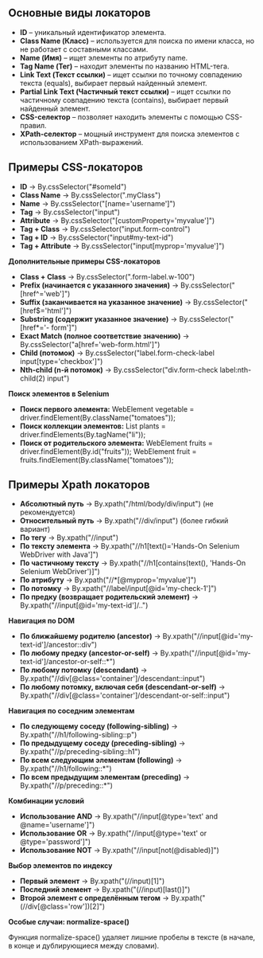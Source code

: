 ## Основные виды локаторов

* **ID** – уникальный идентификатор элемента.
* **Class Name (Класс)** – используется для поиска по имени класса, но не
работает с составными классами.
* **Name (Имя)** – ищет элементы по атрибуту name.
* **Tag Name (Тег)** – находит элементы по названию HTML-тега.
* **Link Text (Текст ссылки)** – ищет ссылки по точному совпадению текста
(equals), выбирает первый найденный элемент.
* **Partial Link Text (Частичный текст ссылки)** – ищет ссылки по частичному
совпадению текста (contains), выбирает первый найденный элемент.
* **CSS-селектор** – позволяет находить элементы с помощью CSS-правил.
* **XPath-селектор** – мощный инструмент для поиска элементов с
использованием XPath-выражений.

## Примеры CSS-локаторов

* **ID** → By.cssSelector("#someId")
* **Class Name** → By.cssSelector(".myClass")
* **Name** → By.cssSelector("[name='username']")
* **Tag** → By.cssSelector("input")
* **Attribute** → By.cssSelector("[customProperty='myvalue']")
* **Tag + Class** → By.cssSelector("input.form-control")
* **Tag + ID** → By.cssSelector("input#my-text-id")
* **Tag + Attribute** → By.cssSelector("input[myprop='myvalue']")

**Дополнительные примеры CSS-локаторов**

* **Class + Class** → By.cssSelector(".form-label.w-100")
* **Prefix (начинается с указанного значения)** →
By.cssSelector("[href^='web']")
* **Suffix (заканчивается на указанное значение)** →
By.cssSelector("[href$='html']")
* **Substring (содержит указанное значение)** → By.cssSelector("[href*='-
form']")
* **Exact Match (полное соответствие значению)** →
By.cssSelector("a[href='web-form.html']")
* **Child (потомок)** → By.cssSelector("label.form-check-label
input[type='checkbox']")
* **Nth-child (n-й потомок)** → By.cssSelector("div.form-check label:nth-child(2)
input")

**Поиск элементов в Selenium**

* **Поиск первого элемента:**
WebElement vegetable = driver.findElement(By.className("tomatoes"));
* **Поиск коллекции элементов:**
List<WebElement> plants = driver.findElements(By.tagName("li"));
* **Поиск от родительского элемента:**
WebElement fruits = driver.findElement(By.id("fruits"));
WebElement fruit = fruits.findElement(By.className("tomatoes"));


## Примеры Xpath локаторов

* **Абсолютный путь** → By.xpath("/html/body/div/input") (не рекомендуется)
* **Относительный путь** → By.xpath("//div/input") (более гибкий вариант)
* **По тегу** → By.xpath("//input")
* **По тексту элемента** → By.xpath("//h1[text()='Hands-On Selenium WebDriver with Java']")
* **По частичному тексту** → By.xpath("//h1[contains(text(), 'Hands-On Selenium WebDriver')]")
* **По атрибуту** → By.xpath("//*[@myprop='myvalue']")
* **По потомку** → By.xpath("//label/input[@id='my-check-1']")
* **По предку (возвращает родительский элемент)** → By.xpath("//input[@id='my-text-id']/..")

**Навигация по DOM**

* **По ближайшему родителю (ancestor)** →
By.xpath("//input[@id='my-text-id']/ancestor::div")
* **По любому предку (ancestor-or-self)** →
By.xpath("//input[@id='my-text-id']/ancestor-or-self::*")
* **По любому потомку (descendant)** →
By.xpath("//div[@class='container']/descendant::input")
* **По любому потомку, включая себя (descendant-or-self)** →
By.xpath("//div[@class='container']/descendant-or-self::input")

**Навигация по соседним элементам**

* **По следующему соседу (following-sibling)** →
By.xpath("//h1/following-sibling::p")
* **По предыдущему соседу (preceding-sibling)** →
By.xpath("//p/preceding-sibling::h1")
* **По всем следующим элементам (following)** →
By.xpath("//h1/following::*")
* **По всем предыдущим элементам (preceding)** →
By.xpath("//p/preceding::*")

**Комбинации условий**
* **Использование AND** → By.xpath("//input[@type='text' and
@name='username']")
* **Использование OR** → By.xpath("//input[@type='text' or
@type='password']")
* **Использование NOT** → By.xpath("//input[not(@disabled)]")

**Выбор элементов по индексу**
* **Первый элемент** → By.xpath("(//input)[1]")
* **Последний элемент** → By.xpath("(//input)[last()]")
* **Второй элемент с определённым тегом** →
By.xpath("(//div[@class='row'])[2]")


**Особые случаи: normalize-space()**

Функция normalize-space() удаляет лишние пробелы в тексте (в
начале, в конце и дублирующиеся между словами).





